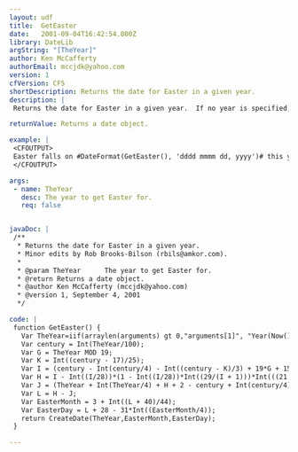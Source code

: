 ```yaml
---
layout: udf
title:  GetEaster
date:   2001-09-04T16:42:54.000Z
library: DateLib
argString: "[TheYear]"
author: Ken McCafferty
authorEmail: mccjdk@yahoo.com
version: 1
cfVersion: CF5
shortDescription: Returns the date for Easter in a given year.
description: |
 Returns the date for Easter in a given year.  If no year is specified, defaults to the current year.

returnValue: Returns a date object.

example: |
 <CFOUTPUT>
 Easter falls on #DateFormat(GetEaster(), 'dddd mmmm dd, yyyy')# this year.
 </CFOUTPUT>

args:
 - name: TheYear
   desc: The year to get Easter for.
   req: false


javaDoc: |
 /**
  * Returns the date for Easter in a given year.
  * Minor edits by Rob Brooks-Bilson (rbils@amkor.com).
  * 
  * @param TheYear      The year to get Easter for. 
  * @return Returns a date object. 
  * @author Ken McCafferty (mccjdk@yahoo.com) 
  * @version 1, September 4, 2001 
  */

code: |
 function GetEaster() {
   Var TheYear=iif(arraylen(arguments) gt 0,"arguments[1]", "Year(Now())");       
   Var century = Int(TheYear/100);
   Var G = TheYear MOD 19;
   Var K = Int((century - 17)/25);
   Var I = (century - Int(century/4) - Int((century - K)/3) + 19*G + 15) MOD 30;
   Var H = I - Int((I/28))*(1 - Int((I/28))*Int((29/(I + 1)))*Int(((21 - G)/11)));
   Var J = (TheYear + Int(TheYear/4) + H + 2 - century + Int(century/4)) MOD 7;
   Var L = H - J;
   Var EasterMonth = 3 + Int((L + 40)/44);
   Var EasterDay = L + 28 - 31*Int((EasterMonth/4));
   return CreateDate(TheYear,EasterMonth,EasterDay);
 }

---
```


